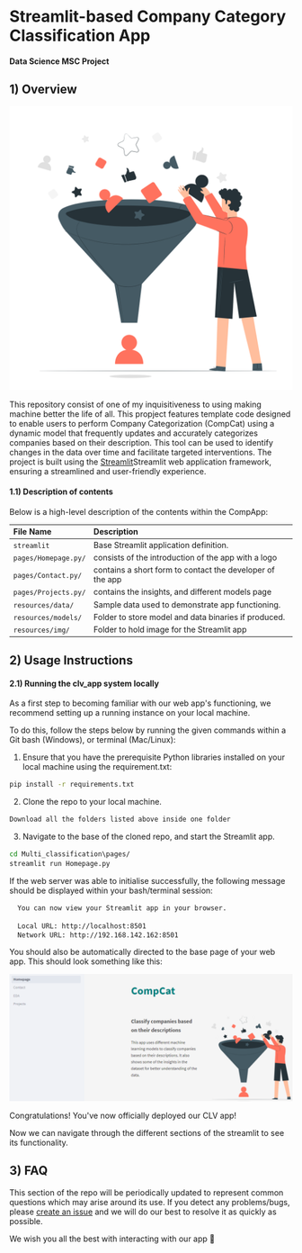 # Streamlit-based Company Category Classification App 
#### Data Science MSC Project

## 1) Overview

![CompCat](resources/imgs/Filter-pana.png)

This repository consist of one of my inquisitiveness to using making machine better the life of all. This propject features template code designed to enable users to perform Company Categorization (CompCat) using a dynamic model that frequently updates and accurately categorizes companies based on their description. This tool can be used to identify changes in the data over time and facilitate targeted interventions. The project is built using the [Streamlit](https://www.streamlit.io/)Streamlit web application framework, ensuring a streamlined and user-friendly experience.


#### 1.1) Description of contents

Below is a high-level description of the contents within the CompApp:

| File Name                             | Description                                                       |
| :---------------------                | :--------------------                                             |
| `streamlit`                           | Base Streamlit application definition.                             |
| `pages/Homepage.py/`                  | consists of the introduction of the app with a logo        | 
| `pages/Contact.py/`                   | contains a short form to contact the developer of the app         |
| `pages/Projects.py/`                  | contains the insights, and different models page         |
| `resources/data/`                     | Sample data used to demonstrate app functioning.                  |
| `resources/models/`                   | Folder to store model and data binaries if produced.              |
| `resources/img/`                      | Folder to hold image for the Streamlit app |

## 2) Usage Instructions


#### 2.1) Running the clv_app system locally

As a first step to becoming familiar with our web app's functioning, we recommend setting up a running instance on your local machine.

To do this, follow the steps below by running the given commands within a Git bash (Windows), or terminal (Mac/Linux):

 1. Ensure that you have the prerequisite Python libraries installed on your local machine using the requirement.txt:

 ```bash
 pip install -r requirements.txt
 ```

 2. Clone the repo to your local machine.

 ```bash
 Download all the folders listed above inside one folder
 ```  

 3. Navigate to the base of the cloned repo, and start the Streamlit app.

 ```bash
 cd Multi_classification\pages/
 streamlit run Homepage.py
 ```

 If the web server was able to initialise successfully, the following message should be displayed within your bash/terminal session:

```
  You can now view your Streamlit app in your browser.

  Local URL: http://localhost:8501
  Network URL: http://192.168.142.162:8501
```

You should also be automatically directed to the base page of your web app. This should look something like this:

![Streamlit base page](resources/imgs/view_page.png)

Congratulations! You've now officially deployed our CLV app!

Now we can navigate through the different sections of the streamlit to see its functionality.  


## 3) FAQ

This section of the repo will be periodically updated to represent common questions which may arise around its use. If you detect any problems/bugs, please [create an issue](https://help.github.com/en/github/managing-your-work-on-github/creating-an-issue) and we will do our best to resolve it as quickly as possible.

We wish you all the best with interacting with our app :rocket:

